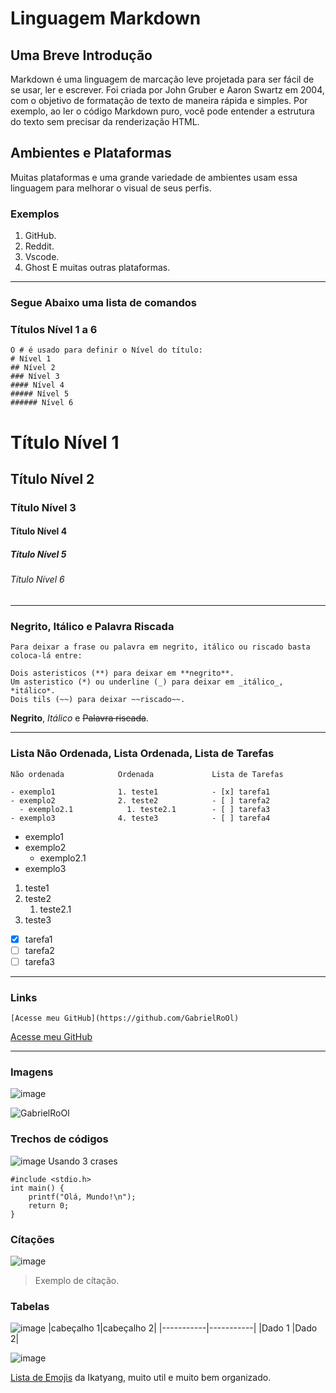 # Linguagem Markdown
## Uma Breve Introdução
Markdown é uma linguagem de marcação leve projetada para ser fácil de se usar, ler e escrever. Foi criada por John Gruber e Aaron Swartz em 2004, com o objetivo de formatação de texto de maneira rápida e simples.
Por exemplo, ao ler o código Markdown puro, você pode entender a estrutura do texto sem precisar da renderização HTML.
## Ambientes e Plataformas
Muitas plataformas e uma grande variedade de ambientes usam essa linguagem para melhorar o visual de seus perfis.
### Exemplos
1. GitHub.
2. Reddit.
3. Vscode.
4. Ghost
E muitas outras plataformas.

***

### Segue Abaixo uma lista de comandos

### Títulos Nível 1 a 6

```
O # é usado para definir o Nível do título:
# Nível 1
## Nível 2
### Nível 3
#### Nível 4
##### Nível 5
###### Nível 6
 ```

# Título Nível 1
## Título Nível 2
### Título Nível 3
#### Título Nível 4
##### Título Nível 5
###### Título Nível 6

***

### Negrito, Itálico e Palavra Riscada

```
Para deixar a frase ou palavra em negrito, itálico ou riscado basta coloca-lá entre:

Dois asteristicos (**) para deixar em **negrito**.
Um asteristico (*) ou underline (_) para deixar em _itálico_, *itálico*.
Dois tils (~~) para deixar ~~riscado~~.
```

**Negrito**, *Itálico* e ~~Palavra riscada~~.

---

### Lista Não Ordenada, Lista Ordenada, Lista de Tarefas

```
Não ordenada            Ordenada             Lista de Tarefas

- exemplo1              1. teste1            - [x] tarefa1
- exemplo2              2. teste2            - [ ] tarefa2
  - exemplo2.1            1. teste2.1        - [ ] tarefa3
- exemplo3              4. teste3            - [ ] tarefa4
```


- exemplo1    
- exemplo2
  - exemplo2.1
- exemplo3

1. teste1
2. teste2
   1. teste2.1
4. teste3

- [x] tarefa1
- [ ] tarefa2
- [ ] tarefa3

---

### Links

```
[Acesse meu GitHub](https://github.com/GabrielRoOl)
```
[Acesse meu GitHub](https://github.com/GabrielRoOl)

---

### Imagens
![image](https://github.com/GabrielRoOl/Linguagem-Markdown/assets/144238400/56ac9fb1-04c2-4f32-89dd-0530c1b35343)

![GabrielRoOl](https://github.com/GabrielRoOl/Linguagem-Markdown/assets/144238400/f43f4be9-60ce-47e4-868d-3c1877c4700b)

### Trechos de códigos
![image](https://github.com/GabrielRoOl/Linguagem-Markdown/assets/144238400/77f910c3-78a7-4ee3-9f19-396626403206)
Usando 3 crases

```
#include <stdio.h>
int main() {
    printf("Olá, Mundo!\n");
    return 0;
}
```
### Cítações
![image](https://github.com/GabrielRoOl/Linguagem-Markdown/assets/144238400/d6928764-7e43-497f-8300-af1c4436681f)

> Exemplo de cítação.
### Tabelas
![image](https://github.com/GabrielRoOl/Linguagem-Markdown/assets/144238400/cb4b7d41-61aa-4440-8a57-8db98885030e)
|cabeçalho 1|cabeçalho 2|
|-----------|-----------|
|Dado 1    |Dado 2|


![image](https://github.com/GabrielRoOl/Linguagem-Markdown/assets/144238400/d946ab05-e03e-4726-be8b-55c4128e2c50)

[Lista de Emojis](https://github.com/ikatyang/emoji-cheat-sheet?tab=readme-ov-file#person) da Ikatyang, muito util e muito bem organizado.
